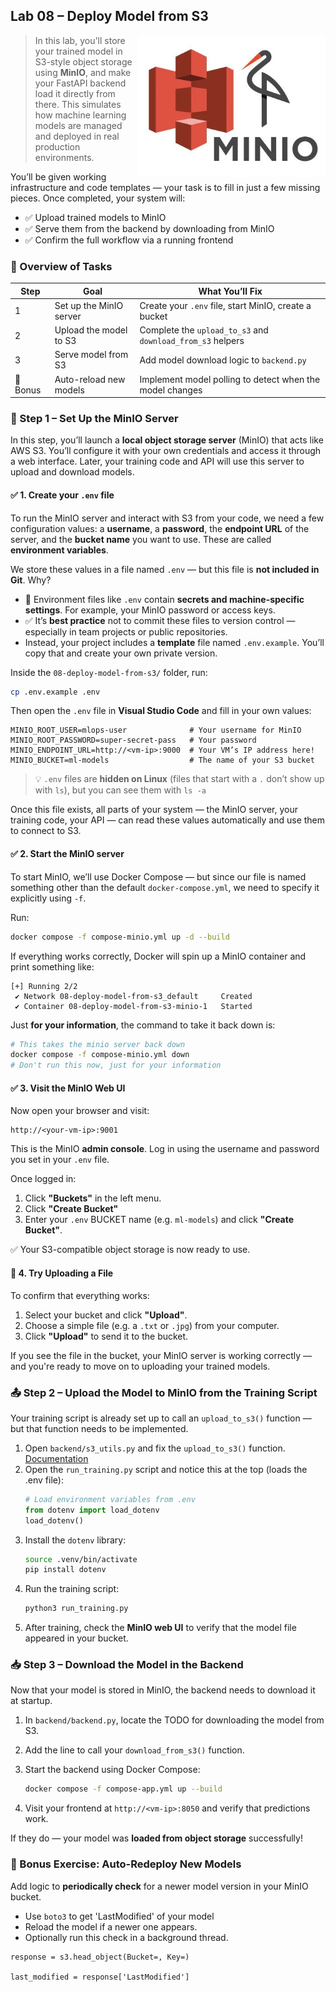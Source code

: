 ## Lab 08 – Deploy Model from S3

<img src="../../media/s3-minio-logos-name.jpg" style="width: 300px" align="right">

> In this lab, you'll store your trained model in S3-style object storage using **MinIO**, and make your FastAPI backend load it directly from there. This simulates how machine learning models are managed and deployed in real production environments.

You’ll be given working infrastructure and code templates — your task is to fill in just a few missing pieces. Once completed, your system will:

- ✅ Upload trained models to MinIO
- ✅ Serve them from the backend by downloading from MinIO
- ✅ Confirm the full workflow via a running frontend

### 🧭 Overview of Tasks

| Step     | Goal                       | What You’ll Fix                                              |
| -------- | -------------------------- | ------------------------------------------------------------ |
| 1        | Set up the MinIO server    | Create your `.env` file, start MinIO, create a bucket        |
| 2        | Upload the model to S3     | Complete the `upload_to_s3` and `download_from_s3` helpers   |
| 3        | Serve model from S3        | Add model download logic to `backend.py`                     |
| 🔁 Bonus | Auto-reload new models     | Implement model polling to detect when the model changes    |

### 🔧 Step 1 – Set Up the MinIO Server

In this step, you’ll launch a **local object storage server** (MinIO) that acts like AWS S3. You’ll configure it with your own credentials and access it through a web interface. Later, your training code and API will use this server to upload and download models.

#### ✅ 1. Create your `.env` file

To run the MinIO server and interact with S3 from your code, we need a few configuration values: a **username**, a **password**, the **endpoint URL** of the server, and the **bucket name** you want to use. These are called **environment variables**.

We store these values in a file named `.env` — but this file is **not included in Git**. Why?

- 🧠 Environment files like `.env` contain **secrets and machine-specific settings**. For example, your MinIO password or access keys.
- ✅ It’s **best practice** not to commit these files to version control — especially in team projects or public repositories.
- Instead, your project includes a **template** file named `.env.example`. You’ll copy that and create your own private version.

Inside the `08-deploy-model-from-s3/` folder, run:

```bash
cp .env.example .env
```

Then open the `.env` file in **Visual Studio Code** and fill in your own values:

```env
MINIO_ROOT_USER=mlops-user              # Your username for MinIO
MINIO_ROOT_PASSWORD=super-secret-pass   # Your password
MINIO_ENDPOINT_URL=http://<vm-ip>:9000  # Your VM’s IP address here!
MINIO_BUCKET=ml-models                  # The name of your S3 bucket
```

> 💡 `.env` files are **hidden on Linux** (files that start with a `.` don’t show up with `ls`), but you can see them with `ls -a`

Once this file exists, all parts of your system — the MinIO server, your training code, your API — can read these values automatically and use them to connect to S3.

#### ✅ 2. Start the MinIO server

To start MinIO, we’ll use Docker Compose — but since our file is named something other than the default `docker-compose.yml`, we need to specify it explicitly using `-f`.

Run:

```bash
docker compose -f compose-minio.yml up -d --build
```

If everything works correctly, Docker will spin up a MinIO container and print something like:

```
[+] Running 2/2
 ✔ Network 08-deploy-model-from-s3_default     Created
 ✔ Container 08-deploy-model-from-s3-minio-1   Started
```

Just **for your information**, the command to take it back down is:
```bash
# This takes the minio server back down
docker compose -f compose-minio.yml down
# Don't run this now, just for your information
```

#### ✅ 3. Visit the MinIO Web UI

Now open your browser and visit:

```
http://<your-vm-ip>:9001
```

This is the MinIO **admin console**. Log in using the username and password you set in your `.env` file.

Once logged in:

1. Click **"Buckets"** in the left menu.
2. Click **"Create Bucket"**
3. Enter your `.env` BUCKET name (e.g. `ml-models`) and click **"Create Bucket"**.

✅ Your S3-compatible object storage is now ready to use.

#### 🧪 4. Try Uploading a File

To confirm that everything works:

1. Select your bucket and click **"Upload"**.
2. Choose a simple file (e.g. a `.txt` or `.jpg`) from your computer.
3. Click **"Upload"** to send it to the bucket.

If you see the file in the bucket, your MinIO server is working correctly — and you're ready to move on to uploading your trained models.

### 📤 Step 2 – Upload the Model to MinIO from the Training Script

Your training script is already set up to call an `upload_to_s3()` function — but that function needs to be implemented.

1. Open `backend/s3_utils.py` and fix the `upload_to_s3()` function. [Documentation](https://boto3.amazonaws.com/v1/documentation/api/latest/guide/s3-uploading-files.html)
2. Open the `run_training.py` script and notice this at the top (loads the .env file):
   ```python
   # Load environment variables from .env
   from dotenv import load_dotenv
   load_dotenv()
   ```
3. Install the `dotenv` library:
   ```bash
   source .venv/bin/activate
   pip install dotenv
   ```
4. Run the training script:
   ```bash
   python3 run_training.py
   ```
5. After training, check the **MinIO web UI** to verify that the model file appeared in your bucket.

### 📥 Step 3 – Download the Model in the Backend

Now that your model is stored in MinIO, the backend needs to download it at startup.

1. In `backend/backend.py`, locate the TODO for downloading the model from S3.
2. Add the line to call your `download_from_s3()` function.
3. Start the backend using Docker Compose:

   ```bash
   docker compose -f compose-app.yml up --build
   ```
4. Visit your frontend at `http://<vm-ip>:8050` and verify that predictions work.

If they do — your model was **loaded from object storage** successfully!

### 🌟 Bonus Exercise: Auto-Redeploy New Models

Add logic to **periodically check** for a newer model version in your MinIO bucket.

* Use `boto3` to get 'LastModified' of your model
* Reload the model if a newer one appears.
* Optionally run this check in a background thread.

```
response = s3.head_object(Bucket=, Key=)

last_modified = response['LastModified']
```
